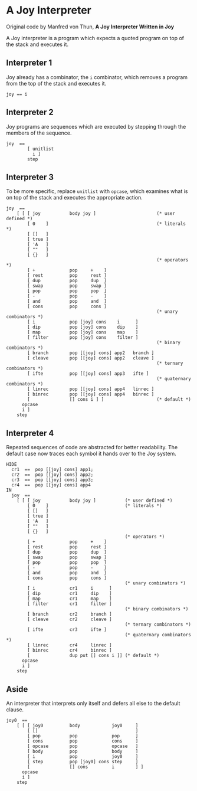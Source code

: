 # A Joy Interpreter

Original code by Manfred von Thun, **A Joy Interpreter Written in Joy**

A Joy interpreter is a program which expects a quoted program on top of the stack and executes it.

## Interpreter 1

Joy already has a combinator, the `i` combinator, which removes a program from the top of the stack and executes it.

```joy
joy == i
```

## Interpreter 2

Joy programs are sequences which are executed by stepping through the members of the sequence.

```joy
joy  == 
        [ unitlist 
          i ] 
        step 
```

## Interpreter 3

To be more specific, replace `unitlist` with `opcase`, which examines what is on top of the
stack and executes the appropriate action.

```joy
joy  ==
    [ [ [ joy           body joy ]                       (* user defined *)
        [ 0    ]                                         (* literals *)
        [ []   ]
        [ true ]
        [ 'A   ]
        [ ""   ]
        [ {}   ]
                                                         (* operators *)
        [ +             pop     +    ]
        [ rest          pop     rest ]
        [ dup           pop     dup  ]
        [ swap          pop     swap ]
        [ pop           pop     pop  ]
        [ -             pop     -    ]
        [ and           pop     and  ]
        [ cons          pop     cons ]
                                                         (* unary combinators *)
        [ i             pop [joy] cons    i      ]
        [ dip           pop [joy] cons    dip    ]
        [ map           pop [joy] cons    map    ]
        [ filter        pop [joy] cons    filter ]
                                                         (* binary combinators *)
        [ branch        pop [[joy] cons] app2   branch ]
        [ cleave        pop [[joy] cons] app2   cleave ]
                                                         (* ternary combinators *) 
        [ ifte          pop [[joy] cons] app3   ifte ] 
                                                         (* quaternary combinators *) 
        [ linrec        pop [[joy] cons] app4   linrec ] 
        [ binrec        pop [[joy] cons] app4   binrec ] 
        [               [] cons i ] ]                    (* default *) 
      opcase
      i ]
    step
```

## Interpreter 4

Repeated sequences of code are abstracted for better readability. The default
case now traces each symbol it hands over to the Joy system.

```joy
HIDE 
  cr1  ==  pop [[joy] cons] app1;
  cr2  ==  pop [[joy] cons] app2;
  cr3  ==  pop [[joy] cons] app3;
  cr4  ==  pop [[joy] cons] app4
IN 
  joy  ==
    [ [ [ joy           body joy ]           (* user defined *)
        [ 0    ]                             (* literals *)
        [ []   ]
        [ true ]
        [ 'A   ]
        [ ""   ]
        [ {}   ]
                                             (* operators *)
        [ +             pop     +    ]
        [ rest          pop     rest ]
        [ dup           pop     dup  ]
        [ swap          pop     swap ]
        [ pop           pop     pop  ]
        [ -             pop     -    ]
        [ and           pop     and  ]
        [ cons          pop     cons ]
                                             (* unary combinators *)
        [ i             cr1     i      ]
        [ dip           cr1     dip    ]
        [ map           cr1     map    ]
        [ filter        cr1     filter ]
                                             (* binary combinators *)
        [ branch        cr2     branch ]
        [ cleave        cr2     cleave ]
                                             (* ternary combinators *) 
        [ ifte          cr3     ifte ] 
                                             (* quaternary combinators *) 
        [ linrec        cr4     linrec ] 
        [ binrec        cr4     binrec ] 
        [               dup put [] cons i ]] (* default *) 
      opcase
      i ]
    step
```

## Aside

An interpreter that interprets only itself and defers all else to the default clause.

```joy
joy0  == 
    [ [ [ joy0          body            joy0     ] 
        [ []                                     ] 
        [ pop           pop             pop      ] 
        [ cons          pop             cons     ] 
        [ opcase        pop             opcase   ] 
        [ body          pop             body     ] 
        [ i             pop             joy0     ] 
        [ step          pop [joy0] cons step     ] 
        [               [] cons         i        ] ] 
      opcase 
      i ] 
    step
```
